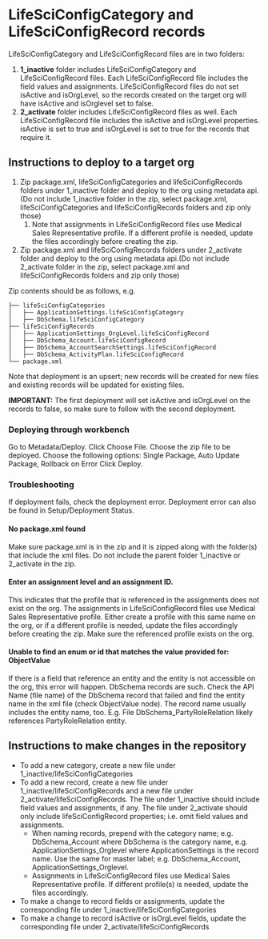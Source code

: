 # LifeSciConfigCategory and LifeSciConfigRecord records
LifeSciConfigCategory and LifeSciConfigRecord files are in two folders:
1. **1_inactive** folder includes LifeSciConfigCategory and LifeSciConfigRecord files. Each LifeSciConfigRecord file includes the field values and assignments. LifeSciConfigRecord files do not set isActive and isOrgLevel, so the records created on the target org will have isActive and isOrglevel set to false.
2. **2_activate** folder includes LifeSciConfigRecord files as well. Each LifeSciConfigRecord file includes the isActive and isOrgLevel properties. isActive is set to true and isOrgLevel is set to true for the records that require it.

## Instructions to deploy to a target org
1. Zip package.xml, lifeSciConfigCategories and lifeSciConfigRecords folders under 1_inactive folder and deploy to the org using metadata api. (Do not include 1_inactive folder in the zip, select package.xml, lifeSciConfigCategories and lifeSciConfigRecords folders and zip only those)
    1. Note that assignments in LifeSciConfigRecord files use Medical Sales Representative profile. If a different profile is needed, update the files accordingly before creating the zip.
2. Zip package.xml and lifeSciConfigRecords folders under 2_activate folder and deploy to the org using metadata api.(Do not include 2_activate folder in the zip, select package.xml and lifeSciConfigRecords folders and zip only those)

Zip contents should be as follows, e.g.
```
├── lifeSciConfigCategories
│   ├── ApplicationSettings.lifeSciConfigCategory
│   ├── DbSchema.lifeSciConfigCategory
├── lifeSciConfigRecords
│   ├── ApplicationSettings_OrgLevel.lifeSciConfigRecord
│   ├── DbSchema_Account.lifeSciConfigRecord
│   ├── DbSchema_AccountSearchSettings.lifeSciConfigRecord
│   ├── DbSchema_ActivityPlan.lifeSciConfigRecord
└── package.xml

```

Note that deployment is an upsert; new records will be created for new files and existing records will be updated for existing files.

**IMPORTANT:** The first deployment will set isActive and isOrgLevel on the records to false, so make sure to follow with the second deployment.

### Deploying through workbench
Go to Metadata/Deploy.
Click Choose File. Choose the zip file to be deployed.
Choose the following options: Single Package, Auto Update Package, Rollback on Error
Click Deploy.

### Troubleshooting
If deployment fails, check the deployment error. Deployment error can also be found in Setup/Deployment Status.
#### No package.xml found
Make sure package.xml is in the zip and it is zipped along with the folder(s) that include the xml files. Do not include the parent folder 1_inactive or 2_activate in the zip.
#### Enter an assignment level and an assignment ID.
This indicates that the profile that is referenced in the assignments does not exist on the org. The assignments in LifeSciConfigRecord files use Medical Sales Representative profile. Either create a profile with this same name on the org, or if a different profile is needed, update the files accordingly before creating the zip. Make sure the referenced profile exists on the org.
#### Unable to find an enum or id that matches the value provided for: ObjectValue
If there is a field that reference an entity and the entity is not accessible on the org, this error will happen. DbSchema records are such. Check the API Name (file name) of the DbSchema record that failed and find the entity name in the xml file (check ObjectValue node). The record name usually includes the entity name, too. E.g. File DbSchema_PartyRoleRelation likely references PartyRoleRelation entity.

## Instructions to make changes in the repository
* To add a new category, create a new file under 1_inactive/lifeSciConfigCategories
* To add a new record, create a new file under 1_inactive/lifeSciConfigRecords and a new file under 2_activate/lifeSciConfigRecords. The file under 1_inactive should include field values and assignments, if any. The file under 2_activate should only include lifeSciConfigRecord properties; i.e. omit field values and assignments.
  * When naming records, prepend with the category name; e.g. DbSchema_Account where DbSchema is the category name, e.g. ApplicationSettings_Orglevel where ApplicationSettings is the record name. Use the same for master label; e.g. DbSchema_Account, ApplicationSettings_Orglevel.
  * Assignments in LifeSciConfigRecord files use Medical Sales Representative profile. If different profile(s) is needed, update the files accordingly.
* To make a change to record fields or assignments, update the corresponding file under 1_inactive/lifeSciConfigCategories
* To make a change to record isActive or isOrgLevel fields, update the corresponding file under 2_activate/lifeSciConfigRecords
